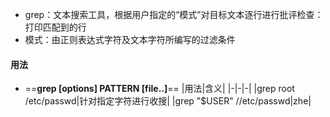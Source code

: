 + grep：文本搜索工具，根据用户指定的“模式”对目标文本逐行进行批评检查：打印匹配到的行
+ 模式：由正则表达式字符及文本字符所编写的过滤条件
#### 用法
+ ==**grep [options] PATTERN [file..]**==
|用法|含义|
|-|-|-|
|grep root /etc/passwd|针对指定字符进行收搜|
|grep "$USER"  //etc/passwd|zhe|